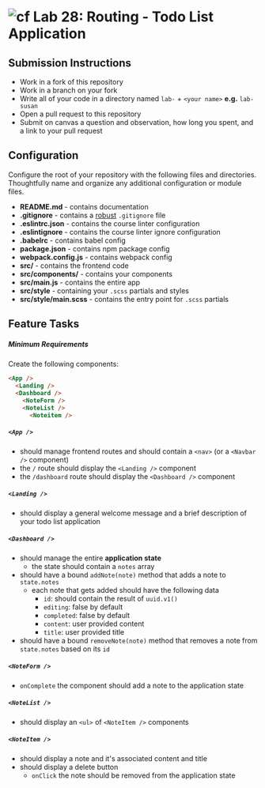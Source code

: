 ![cf](https://i.imgur.com/7v5ASc8.png) Lab 28: Routing - Todo List Application
======

## Submission Instructions
* Work in a fork of this repository
* Work in a branch on your fork
* Write all of your code in a directory named `lab-` + `<your name>` **e.g.** `lab-susan`
* Open a pull request to this repository
* Submit on canvas a question and observation, how long you spent, and a link to your pull request

## Configuration
Configure the root of your repository with the following files and directories. Thoughtfully name and organize any additional configuration or module files.
* **README.md** - contains documentation
* **.gitignore** - contains a [robust](http://gitignore.io) `.gitignore` file
* **.eslintrc.json** - contains the course linter configuration
* **.eslintignore** - contains the course linter ignore configuration
* **.babelrc** - contains babel config
* **package.json** - contains npm package config
* **webpack.config.js** - contains webpack config
* **src/** - contains the frontend code
* **src/components/** - contains your components
* **src/main.js** - contains the entire app
* **src/style** - containing your `.scss` partials and styles
* **src/style/main.scss** - contains the entry point for `.scss` partials

## Feature Tasks
##### Minimum Requirements
Create the following components:

```html 
<App />
  <Landing />
  <Dashboard />
    <NoteForm />
    <NoteList />
      <Noteitem />
```
##### `<App />`
* should manage frontend routes and should contain a `<nav>` (or a `<Navbar />` component)
* the `/` route should display the `<Landing />` component
* the `/dashboard` route should display the `<Dashboard />` component

##### `<Landing />`
* should display a general welcome message and a brief description of your todo list application

##### `<Dashboard />`
* should manage the entire **application state**
  * the state should contain a `notes` array
* should have a bound `addNote(note)` method that adds a note to `state.notes`
  * each note that gets added should have the following data
    * `id`: should contain the result of `uuid.v1()`
    * `editing`: false by default
    * `completed`: false by default
    * `content`: user provided content
    * `title`: user provided title
* should have a bound `removeNote(note)` method that removes a note from `state.notes` based on its `id`

##### `<NoteForm />`
* `onComplete` the component should add a note to the application state

##### `<NoteList />`
* should display an `<ul>` of `<NoteItem />` components

##### `<NoteItem />`
* should display a note and it's associated content and title
* should display a delete button
  * `onClick` the note should be removed from the application state